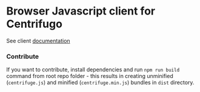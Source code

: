 Browser Javascript client for Centrifugo
========================================

See client [documentation](https://fzambia.gitbooks.io/centrifugal/content/clients/javascript.html)

### Contribute

If you want to contribute, install dependencies and run `npm run build` command from root repo folder - this results
in creating unminified (`centrifuge.js`) and minified (`centrifuge.min.js`) bundles in `dist` directory.
